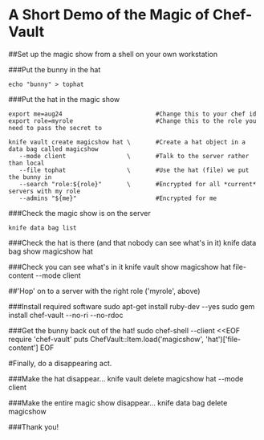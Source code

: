 # A Short Demo of the Magic of Chef-Vault

##Set up the magic show from a shell on your own workstation

###Put the bunny in the hat

    echo "bunny" > tophat

###Put the hat in the magic show

    export me=aug24                          #Change this to your chef id 
    export role=myrole                       #Change this to the role you need to pass the secret to
    
    knife vault create magicshow hat \       #Create a hat object in a data bag called magicshow
       --mode client                 \       #Talk to the server rather than local 
       --file tophat                 \       #Use the hat (file) we put the bunny in
       --search "role:${role}"       \       #Encrypted for all *current* servers with my role
       --admins "${me}"                      #Encrypted for me

###Check the magic show is on the server

    knife data bag list

###Check the hat is there (and that nobody can see what's in it)
    knife data bag show magicshow hat

###Check you can see what's in it
    knife vault show magicshow hat file-content --mode client

##'Hop' on to a server with the right role ('myrole', above)

###Install required software
    sudo apt-get install ruby-dev --yes
    sudo gem install chef-vault --no-ri --no-rdoc

###Get the bunny back out of the hat!
    sudo chef-shell --client <<EOF
    require 'chef-vault'
    puts ChefVault::Item.load('magicshow', 'hat')['file-content']
    EOF

#Finally, do a disappearing act.

###Make the hat disappear...
    knife vault delete magicshow hat --mode client
    
###Make the entire magic show disappear...
    knife data bag delete magicshow

###Thank you!